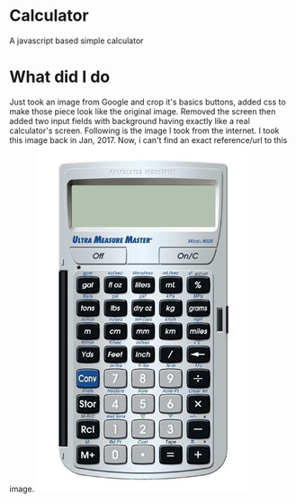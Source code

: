 # Calculator
A javascript based simple calculator

# What did I do
Just took an image from Google and crop it's basics buttons, added css to make those piece look like the original image. Removed the screen then added two input fields with background having exactly like a real calculator's screen. Following is the image I took from the internet. I took this image back in Jan, 2017. Now, i can't find an exact reference/url to this image.
![Calculator](assets/images/poi.jpg) 
